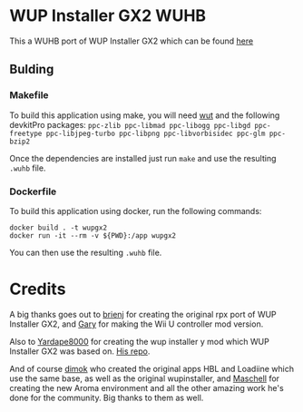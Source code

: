 # WUP Installer GX2 WUHB
This a WUHB port of WUP Installer GX2 which can be found [here](https://sourceforge.net/projects/wup-installer-gx2/)

## Bulding

### Makefile
To build this application using make, you will need [wut](https://github.com/devkitPro/wut) and the following devkitPro packages:
`
ppc-zlib ppc-libmad ppc-libogg ppc-libgd ppc-freetype ppc-libjpeg-turbo ppc-libpng ppc-libvorbisidec ppc-glm ppc-bzip2
`

Once the dependencies are installed just run `make` and use the resulting `.wuhb` file.

### Dockerfile
To build this application using docker, run the following commands:
```shell
docker build . -t wupgx2
docker run -it --rm -v ${PWD}:/app wupgx2
```

You can then use the resulting `.wuhb` file.

# Credits
A big thanks goes out to [brienj](https://github.com/xhp-creations) for creating the original rpx port of WUP Installer GX2,
and [Gary](https://github.com/GaryOderNichts) for making the Wii U controller mod version.

Also to [Yardape8000](https://github.com/Yardape8000) for creating the wup installer y mod which WUP Installer GX2 was based on. [His repo](https://github.com/Yardape8000/wupinstaller).

And of course [dimok](https://github.com/dimok789) who created the original apps HBL and Loadiine which use the same base, 
as well as the original wupinstaller, and [Maschell](https://github.com/Maschell) for creating the new Aroma environment 
and all the other amazing work he's done for the community. Big thanks to them as well. 